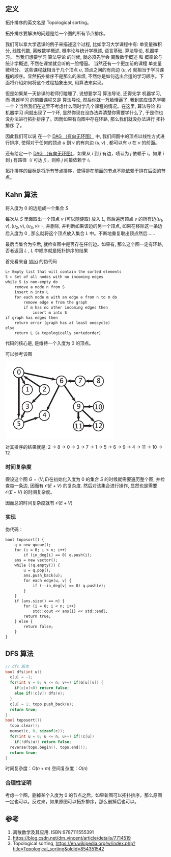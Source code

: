## 定义

拓扑排序的英文名是 Topological sorting。

拓扑排序要解决的问题是给一个图的所有节点排序。

我们可以拿大学选课的例子来描述这个过程, 比如学习大学课程中有: 单变量微积分, 线性代数, 离散数学概述, 概率论与统计学概述, 语言基础, 算法导论, 机器学习。 当我们想要学习 算法导论 的时候, 就必须先学会 离散数学概述 和 概率论与统计学概述, 不然在课堂就会听的一脸懵逼。 当然还有一个更加前的课程 单变量微积分。 这些课程就相当于几个顶点 $u$, 顶点之间的有向边 $(u,v)$ 就相当于学习课程的顺序。显然拓扑排序不是那么的麻烦, 不然你是如何选出合适的学习顺序。下面将介绍如何将这个过程抽象出来, 用算法来实现。

但是如果某一天排课的老师打瞌睡了, 说想要学习 算法导论, 还得先学 机器学习, 而 机器学习 的前置课程又是 算法导论, 然后你就一万脸懵逼了, 我到底应该先学哪一个 ? 当然我们在这里不考虑什么同时学几个课程的情况。在这里, 算法导论 和 机器学习 间就出现了一个环, 显然你现在没办法弄清楚你需要学什么了, 于是你也没办法进行拓扑排序了。因而如果有向图中存在环路, 那么我们就没办法进行 拓扑排序 了。

因此我们可以说 在一个 [DAG （有向无环图）](/graph/dag) 中, 我们间图中的顶点以线性方式进行排序, 使得对于任何的顶点 $u$ 到 $v$ 的有向边  $(u,v)$  , 都可以有 $u$ 在 $v$ 的前面。

还有给定一个 [DAG （有向无环图）](/graph/dag)，如果从 $i$ 到 $j$ 有边，啧认为 $j$ 依赖于 $i$。如果 $i$ 到 $j$ 有路径（$i$ 可达 $j$），则称 $j$ 间接依赖于 $i$。

拓扑排序的目标是将所有节点排序，使得排在前面的节点不能依赖于排在后面的节点。

## Kahn 算法

将入度为 0 的边组成一个集合 $S$ 

每次从 $S$ 里面取出一个顶点 $v$ (可以随便取) 放入  $L$, 然后遍历顶点 $v$ 的所有边$(u_1, v), (u_2, v), (u_3, v) \cdots$, 并删除, 并判断如果该边的另一个顶点, 如果在移除这一条边后入度为 0 , 那么就将这个顶点放入集合 $L$ 中。不断地重复取出顶点然后……

最后当集合为空后, 就检查图中是否存在任何边。如果有, 那么这个图一定有环路, 否者返回 $L$ , $L$ 中顺序就是拓扑排序的结果

首先看来自 [Wiki](https://en.wikipedia.org/wiki/Topological_sorting#Kahn's_algorithm) 的伪代码

```text
L← Empty list that will contain the sorted elements
S ← Set of all nodes with no incoming edges
while S is non-empty do
    remove a node n from S
    insert n into L
    for each node m with an edge e from n to m do
        remove edge e from the graph
        if m has no other incoming edges then
            insert m into S
if graph has edges then
    return error (graph has at least onecycle)
else 
    return L (a topologically sortedorder)
```

代码的核心是, 是维持一个入度为 0 的顶点。

可以参考该图

![1341373589_4609](images/1341373589_4609.png)

对其排序的结果就是: 2 -> 8 -> 0 -> 3 -> 7 -> 1 -> 5 -> 6 -> 9 -> 4 -> 11 -> 10 -> 12

### 时间复杂度

假设这个图 $G = (V, E)$在初始化入度为 0 的集合 $S$ 的时候就需要遍历整个图, 并检查每一条边, 因而有 $\mathcal{O}(E+V)$ 的复杂度. 然后对该集合进行操作, 显然也是需要 $\mathcal{O}(E+V)$ 的时间复杂度。

因而总的时间复杂度就有 $\mathcal{O}(E+V)$

### 实现

伪代码：

```text
bool toposort() {
	q = new queue();
	for (i = 0; i < n; i++)
		if (in_deg[i] == 0) q.push(i);
	ans = new vector();
	while (!q.empty()) {
		u = q.pop();
		ans.push_back(u);
		for each edge(u, v) {
			if (--in_deg[v] == 0) q.push(v);
		}
	}
	if (ans.size() == n) {
		for (i = 0; i < n; i++)
			std::cout << ans[i] << std::endl;
		return true;
	} else {
		return false;
	}
}
```

## DFS 算法

```c++
// dfs 版本
bool dfs(int u){
  c[u] = -1;
  for(int v = 0; v <= n; v++) if(G[u][v]) {
    if(c[v]<0) return false;
    else if(!c[v]) dfs(v);
  }
  c[u] = 1; topo.push_back(u);
  return true;
}
bool toposort(){
  topo.clear();
  memset(c, 0, sizeof(c));
  for(int u = 0; u <= n; u++) if(!c[u])
    if(!dfs(u)) return false;
  reverse(topo.begin(), topo.end());
  return true;
}
```

时间复杂度：$O(n+m)$
空间复杂度：$O(n)$

### 合理性证明

考虑一个图，删掉某个入度为 0 的节点之后，如果新图可以拓扑排序，那么原图一定也可以。反过来，如果原图可以拓扑排序，那么删掉后也可以。

## 参考

1. 离散数学及其应用. ISBN:9787111555391
2. <https://blog.csdn.net/dm_vincent/article/details/7714519>
3. Topological sorting, <https://en.wikipedia.org/w/index.php?title=Topological_sorting&oldid=854351542>
